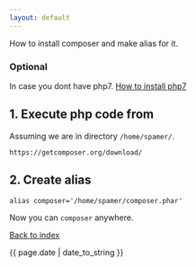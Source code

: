 ```yaml
---
layout: default
---
```


How to install composer and make alias for it. 

### Optional 
In case you dont have php7. [How to install php7](https://www.digitalocean.com/community/tutorials/how-to-upgrade-to-php-7-on-ubuntu-14-04)

## 1. Execute php code from 
Assuming we are in directory `/home/spamer/`.

`https://getcomposer.org/download/`

## 2. Create alias
`alias composer='/home/spamer/composer.phar'`

Now you can `composer` anywhere.


<p>
	<a href="http://spameri.cz">Back to index</a>
</p>
<p class="meta">{{ page.date | date_to_string }}</p>
